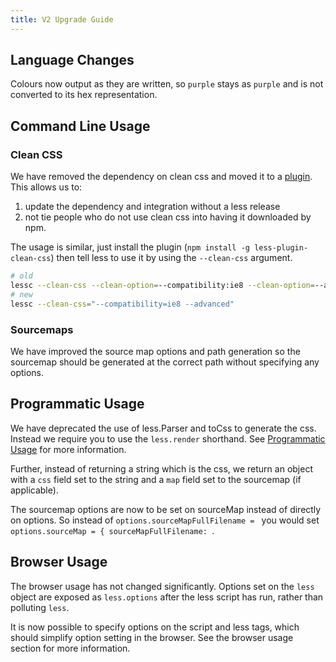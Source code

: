 ```yaml
---
title: V2 Upgrade Guide
---
```


Language Changes
----------------

Colours now output as they are written, so `purple` stays as `purple` and is not converted to its hex representation.

Command Line Usage
------------------

### Clean CSS

We have removed the dependency on clean css and moved it to a [plugin](https://github.com/less/less-plugin-clean-css).
This allows us to:

1. update the dependency and integration without a less release
2. not tie people who do not use clean css into having it downloaded by npm.

The usage is similar, just install the plugin (`npm install -g less-plugin-clean-css`) then tell less to use it by using the
`--clean-css` argument.

```bash
# old
lessc --clean-css --clean-option=--compatibility:ie8 --clean-option=--advanced
# new
lessc --clean-css="--compatibility=ie8 --advanced"
```

### Sourcemaps

We have improved the source map options and path generation so the sourcemap should be generated at the correct path without specifying any options.

Programmatic Usage
------------------

We have deprecated the use of less.Parser and toCss to generate the css. Instead we require you to use the `less.render` shorthand.
See [Programmatic Usage](#programmatic-usage) for more information.

Further, instead of returning a string which is the css, we return an object with a `css` field set to the string and a `map` field set to the sourcemap (if applicable).

The sourcemap options are now to be set on sourceMap instead of directly on options. So instead of `options.sourceMapFullFilename = ` you would set `options.sourceMap = { sourceMapFullFilename: `.

Browser Usage
-------------

The browser usage has not changed significantly. Options set on the `less` object are exposed as `less.options` after the less script has run, rather than polluting `less`.

It is now possible to specify options on the script and less tags, which should simplify option setting in the browser. See the browser usage section for more information.
